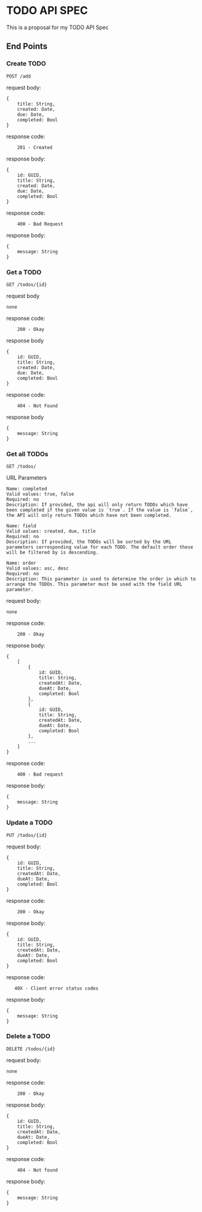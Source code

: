 # TODO API SPEC

This is a proposal for my TODO API Spec

## End Points

### Create TODO
`POST /add`

request body:
```
{
    title: String,
    created: Date,
    due: Date,
    completed: Bool
}
```

response code:

`    201 - Created`

response body:
```
{
    id: GUID,
    title: String,
    created: Date,
    due: Date,
    completed: Bool
}
```

response code:
    
`    400 - Bad Request`

response body:
```
{
    message: String
}
```

### Get a TODO
`GET /todos/{id}`

request body
```
none
```

response code:
    
`    200 - Okay`

response body
```
{
    id: GUID,
    title: String,
    created: Date,
    due: Date,
    completed: Bool
}
```

response code: 
    
`    404 - Not Found`

response body
```
{
    message: String
}
```

### Get all TODOs
`GET /todos/`

URL Parameters
```
Name: completed
Valid values: true, false
Required: no
Description: If provided, the api will only return TODOs which have been completed if the given value is `true`. If the value is `false`, the API will only return TODOs which have not been completed.

Name: field
Valid values: created, due, title
Required: no
Description: If provided, the TODOs will be sorted by the URL parameters corresponding value for each TODO. The default order these will be filtered by is descending.

Name: order
Valid values: asc, desc
Required: no
Description: This parameter is used to determine the order in which to arrange the TODOs. This parameter must be used with the field URL parameter.
```

request body:
```
none
```

response code: 
    
`    200 - Okay`

response body:
```
{
    [
        {
            id: GUID,
            title: String,
            createdAt: Date,
            dueAt: Date,
            completed: Bool
        },
        {
            id: GUID,
            title: String,
            createdAt: Date,
            dueAt: Date,
            completed: Bool
        },
        ...
    ]
}
```

response code:
    
`    400 - Bad request`

response body:
```
{
    message: String
}
```

### Update a TODO
`PUT /todos/{id}`

request body:
```
{
    id: GUID,
    title: String,
    createdAt: Date,
    dueAt: Date,
    completed: Bool
}
```

response code:
    
`    200 - Okay`

response body:
```
{
    id: GUID,
    title: String,
    createdAt: Date,
    dueAt: Date,
    completed: Bool
}
```

response code:
   
`   40X - Client error status codes`

response body:
```
{
    message: String
}
```

### Delete a TODO
`DELETE /todos/{id}`

request body:
```
none
```

response code:
    
`    200 - Okay`

response body:
```
{
    id: GUID,
    title: String,
    createdAt: Date,
    dueAt: Date,
    completed: Bool
}
```

response code:
    
`    404 - Not found`

response body:
```
{
    message: String
}
```